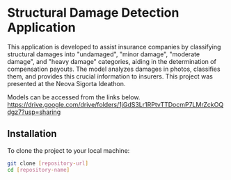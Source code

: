 # Structural Damage Detection Application

This application is developed to assist insurance companies by classifying structural damages into "undamaged", "minor damage", "moderate damage", and "heavy damage" categories, aiding in the determination of compensation payouts. The model analyzes damages in photos, classifies them, and provides this crucial information to insurers. This project was presented at the Neova Sigorta Ideathon.

Models can be accessed from the links below.
https://drive.google.com/drive/folders/1jGdS3Lr1RPtvTTDocmP7LMrZckOQdgz7?usp=sharing

## Installation

To clone the project to your local machine:
```bash
git clone [repository-url]
cd [repository-name]